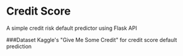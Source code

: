 # Credit Score
A simple credit risk default predictor using Flask API

###Dataset
Kaggle's "Give Me Some Credit" for credit score default prediction
